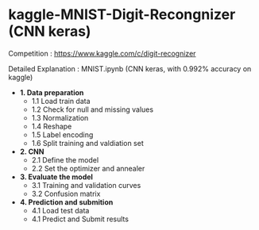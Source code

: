 # kaggle-MNIST-Digit-Recongnizer (CNN keras)
Competition : https://www.kaggle.com/c/digit-recognizer

Detailed Explanation : MNIST.ipynb
(CNN keras, with 0.992% accuracy on kaggle)

* **1. Data preparation**
    * 1.1 Load train data
    * 1.2 Check for null and missing values
    * 1.3 Normalization
    * 1.4 Reshape
    * 1.5 Label encoding
    * 1.6 Split training and valdiation set
* **2. CNN**
    * 2.1 Define the model
    * 2.2 Set the optimizer and annealer
* **3. Evaluate the model**
    * 3.1 Training and validation curves
    * 3.2 Confusion matrix
* **4. Prediction and submition**
    * 4.1 Load test data
    * 4.1 Predict and Submit results
